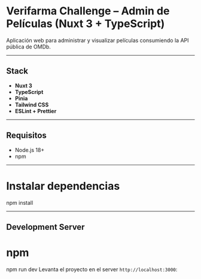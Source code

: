 # Verifarma Challenge – Admin de Películas (Nuxt 3 + TypeScript)

Aplicación web para administrar y visualizar películas consumiendo la API pública de OMDb.

---

## Stack
- **Nuxt 3**
- **TypeScript**
- **Pinia** 
- **Tailwind CSS**
- **ESLint + Prettier**

---

## Requisitos
- Node.js 18+
- npm

---

# Instalar dependencias
npm install

---

## Development Server
# npm
npm run dev
Levanta el proyecto en el server `http://localhost:3000`: